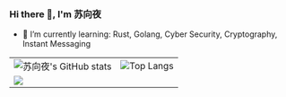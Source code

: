 ### Hi there 👋, I'm 苏向夜

- 🌱 I’m currently learning: Rust, Golang, Cyber Security, Cryptography, Instant Messaging

<table>
  <tr>
    <td>
      <img src="https://github-readme-stats.vercel.app/api?username=fu050409&show_icons=true&theme=tokyonight&count_private=true" alt="苏向夜's GitHub stats" />
    </td>
    <td>
      <img src="https://github-readme-stats.vercel.app/api/top-langs/?username=fu050409&langs_count=4&theme=tokyonight" alt="Top Langs" />
    </td>
  </tr>
  <tr>
    <td colspan=2>
      <img src="https://github-profile-summary-cards.vercel.app/api/cards/profile-details?username=fu050409&theme=tokyonight">
    </td>
  </tr>
</table>
